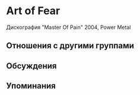 # Art of Fear

Дискография
"Master Of Pain" 2004, Power Metal

## Отношения с другими группами


## Обсуждения


## Упоминания

